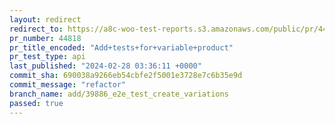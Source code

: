 ```yaml
---
layout: redirect
redirect_to: https://a8c-woo-test-reports.s3.amazonaws.com/public/pr/44818/api/index.html
pr_number: 44818
pr_title_encoded: "Add+tests+for+variable+product"
pr_test_type: api
last_published: "2024-02-28 03:36:11 +0000"
commit_sha: 690038a9266eb54cbfe2f5001e3728e7c6b35e9d
commit_message: "refactor"
branch_name: add/39886_e2e_test_create_variations
passed: true
---
```

